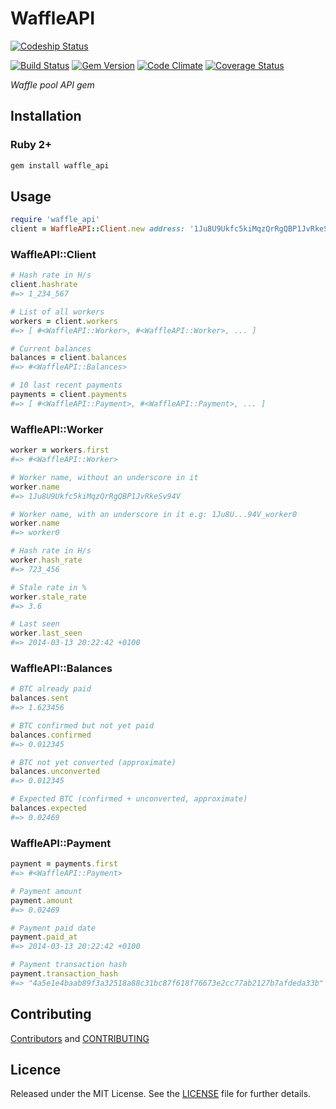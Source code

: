 # WaffleAPI

[![Codeship Status][codeship_img]][codeship_url]

[![Build Status][travis_img]][travis_url]
[![Gem Version][fury_img]][fury_url]
[![Code Climate][code_climate_img]][code_climate_url]
[![Coverage Status][coveralls_img]][coveralls_url]

_Waffle pool API gem_

## Installation

### Ruby 2+

```ruby
gem install waffle_api
```

## Usage

```ruby
require 'waffle_api'
client = WaffleAPI::Client.new address: '1Ju8U9Ukfc5kiMqzQrRgQBP1JvRkeSv94V'
```


### WaffleAPI::Client
```ruby
# Hash rate in H/s
client.hashrate
#=> 1_234_567

# List of all workers
workers = client.workers
#=> [ #<WaffleAPI::Worker>, #<WaffleAPI::Worker>, ... ]

# Current balances
balances = client.balances
#=> #<WaffleAPI::Balances>

# 10 last recent payments
payments = client.payments
#=> [ #<WaffleAPI::Payment>, #<WaffleAPI::Payment>, ... ]
```

### WaffleAPI::Worker
```ruby
worker = workers.first
#=> #<WaffleAPI::Worker>

# Worker name, without an underscore in it
worker.name
#=> 1Ju8U9Ukfc5kiMqzQrRgQBP1JvRkeSv94V

# Worker name, with an underscore in it e.g: 1Ju8U...94V_worker0
worker.name
#=> worker0

# Hash rate in H/s
worker.hash_rate
#=> 723_456

# Stale rate in %
worker.stale_rate
#=> 3.6

# Last seen
worker.last_seen
#=> 2014-03-13 20:22:42 +0100
```

### WaffleAPI::Balances
```ruby
# BTC already paid
balances.sent
#=> 1.623456

# BTC confirmed but not yet paid
balances.confirmed
#=> 0.012345

# BTC not yet converted (approximate)
balances.unconverted
#=> 0.012345

# Expected BTC (confirmed + unconverted, approximate)
balances.expected
#=> 0.02469
```

### WaffleAPI::Payment
```ruby
payment = payments.first
#=> #<WaffleAPI::Payment>

# Payment amount
payment.amount
#=> 0.02469

# Payment paid date
payment.paid_at
#=> 2014-03-13 20:22:42 +0100

# Payment transaction hash
payment.transaction_hash
#=> "4a5e1e4baab89f3a32518a88c31bc87f618f76673e2cc77ab2127b7afdeda33b"
```


## Contributing

[Contributors](https://github.com/Calyhre/waffle_api/graphs/contributors) and [CONTRIBUTING](https://github.com/Calyhre/waffle_api/blob/master/CONTRIBUTING.md)

## Licence

Released under the MIT License. See the [LICENSE](https://github.com/Calyhre/waffle_api/blob/master/LICENSE.md) file for further details.

[codeship_img]: https://www.codeship.io/projects/9f1058f0-e803-0131-219c-66a2774f0218/status
[codeship_url]: https://www.codeship.io/projects/25980
[travis_img]: https://travis-ci.org/Calyhre/waffle_api.svg?branch=master
[travis_url]: https://travis-ci.org/Calyhre/waffle_api
[fury_img]: https://badge.fury.io/rb/waffle_api.svg
[fury_url]: http://badge.fury.io/rb/waffle_api
[code_climate_img]: https://codeclimate.com/github/Calyhre/waffle_api.png
[code_climate_url]: https://codeclimate.com/github/Calyhre/waffle_api
[coveralls_img]: https://coveralls.io/repos/Calyhre/waffle_api/badge.png?branch=master
[coveralls_url]: https://coveralls.io/r/Calyhre/waffle_api?branch=master
